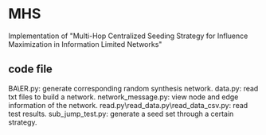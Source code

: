 # MHS
Implementation of "Multi-Hop Centralized Seeding Strategy for Influence Maximization in Information Limited Networks"

## code file
BA\ER.py: generate corresponding random synthesis network.
data.py: read txt files to build a network.
network_message.py: view node and edge information of the network.
read.py\read_data.py\read_data_csv.py: read test results.
sub_jump_test.py: generate a seed set through a certain strategy.
